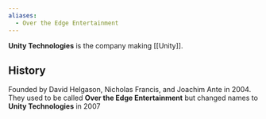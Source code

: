 ```yaml
---
aliases:
  - Over the Edge Entertainment
---
```

**Unity Technologies** is the company making [[Unity]].

## History

Founded by David Helgason, Nicholas Francis, and Joachim Ante in 2004.
They used to be called **Over the Edge Entertainment** but changed names to **Unity Technologies** in 2007